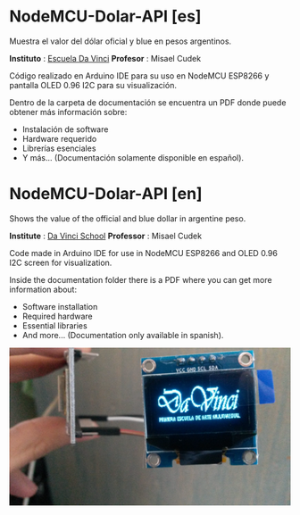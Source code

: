 # NodeMCU-Dolar-API [es]
Muestra el valor del dólar oficial y blue en pesos argentinos.

**Instituto** : [Escuela Da Vinci](https://www.davinci.edu.ar)
**Profesor** : Misael Cudek

Código realizado en Arduino IDE para su uso en NodeMCU ESP8266 y pantalla OLED 0.96 I2C para su visualización.

Dentro de la carpeta de documentación se encuentra un PDF donde puede obtener más información sobre: 
- Instalación de software
- Hardware requerido
- Librerías esenciales
- Y más...
(Documentación solamente disponible en español).


# NodeMCU-Dolar-API [en]
Shows the value of the official and blue dollar in argentine peso.

**Institute** : [Da Vinci School](https://www.davinci.edu.ar)
**Professor** : Misael Cudek

Code made in Arduino IDE for use in NodeMCU ESP8266 and OLED 0.96 I2C screen for visualization.

Inside the documentation folder there is a PDF where you can get more information about:
- Software installation
- Required hardware
- Essential libraries
- And more...
(Documentation only available in spanish).

![Screenshot](Doc/img.jpg)

